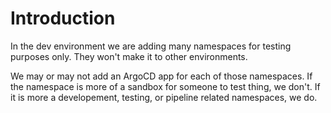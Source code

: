 # Introduction

In the dev environment we are adding many namespaces for testing purposes only.  They won't make it to other environments.

We may or may not add an ArgoCD app for each of those namespaces. If the namespace is more of a sandbox for someone to test thing, we don't.  If it is more a developement, testing, or pipeline related namespaces, we do.  

